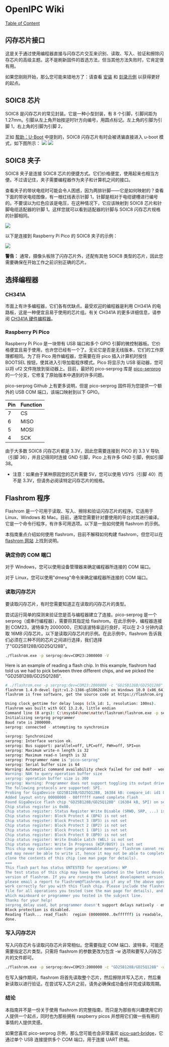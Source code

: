 # OpenIPC Wiki
[Table of Content](../README.zh.md)

闪存芯片接口 
--------------------

这是关于通过使用编程器直接与闪存芯片交互来识别、读取、写入、验证和擦除闪存芯片的高级主题。这不是刷新固件的首选方法，但当其他方法失败时，它肯定很有用。

如果您刚刚开始，那么您可能来错地方了：请查看 [安装](installation.md) 和 [刻录示例](burn-example.md) 以获得更好的起点。


SOIC8 芯片 
-------------------- 
SOIC8 是闪存芯片的常见封装。它是一种小型封装，有 8 个引脚，引脚间距为 1.27mm。引脚从左上角开始按逆时针方向编号，用圆点标记。左上角的引脚为引脚 1，右上角的引脚为引脚 2，

正如 [帮助：U-Boot](help-uboot.md) 中提到的，SOIC8 闪存芯片有时会被诱骗直接进入 u-boot 模式，如下图所示： 
![](../images/flash-pins.webp) 
![](../images/flash-pins-2.webp)


SOIC8 夹子 
--------------------

SOIC8 夹子是连接 SOIC8 芯片的便捷方式。它们价格便宜，使用起来也相当方便。不过请记住，夹子需要编程器作为夹子和计算机之间的接口。

查看夹子的带状电缆时可能会令人困惑，因为两排针脚——它是如何映射的？查看下面的带状电缆图像，有一根红线表示针脚 1，针脚是相对于电缆键槽进行编号的。不要误以为红色应该是电压，在这种情况下，它应该映射到 SOIC8 芯片和针脚电缆适配器的针脚 1。这样您就可以看到适配器的针脚与 SOIC8 闪存芯片规格的针脚相同。

![](../images/ribbon-cable.jpg)

以下是连接到 Raspberry Pi Pico 的 SOIC8 夹子的示例：

![](../images/soic8-clip-programmer-example.png)

**警告：** 通常，摄像头板除了闪存芯片外，还配有其他 SOIC8 类型的芯片，因此您需要确保在开始工作之前识别正确的芯片。


选择编程器
--------------------


### CH341A 
市面上有许多编程器，它们各有优缺点。最受欢迎的编程器是利用 CH341A 的电路板，这是一种便宜且易于使用的芯片组。有关 CH341A 的更多详细信息，请参阅 [CH341A 硬件编程器](hardware-programmer.md)。


### Raspberry Pi Pico 
Raspberry Pi Pico 是一块带有 USB 端口和多个 GPIO 引脚的微控制器板。它价格便宜且易于使用，也许您已经有一个了。无论它是否是无线版本，它们的工作原理都相同。为了将 Pico 用作编程器，您需要在将 pico 插入计算机时按住 BOOTSEL 按钮，使其进入引导加载程序模式。Pico 将显示为 USB 驱动器，您可以将 uf2 文件拖放到驱动器上。目前，最好的 pico-serprog 库是 [pico-serprog](https://github.com/opensensor/pico-serprog) 的一个分支，它修复了原始版本中遇到的许多问题。

pico-serprog Github 上有更多说明，但是 pico-serprog 固件将为您提供一个额外的 USB COM 端口，该端口映射到以下 GPIO。

| Pin | Function |
|-----|----------|
| 7   | CS       |
| 6   | MISO     |
| 5   | MOSI     |
| 4   | SCK      |

由于大多数 SOIC8 闪存芯片都是 3.3V，因此您需要连接到 PICO 的 3.3 V 导轨（引脚 36），并且记得同时连接 GND 引脚，Pico 上有许多 GND 引脚，例如引脚 38。
* 注意：如果由于某种原因您的芯片需要 5V，您可以使用 VSYS（引脚 40）而不是 3.3V，但请务必阅读特定闪存芯片的规格。



Flashrom 程序 
-------------------- 
Flashrom 是一个可用于读取、写入、擦除和验证闪存芯片的程序。它适用于 Linux、Windows 和 Mac。目前，通常您需要针对要使用的平台对其进行编译。它是一个命令行程序，有许多可用选项。以下是一些如何使用 flashrom 的示例。

本指南重点介绍如何使用 flashrom，目前不解释如何构建 flashrom，但您可以在 [flashrom 网站](https://flashrom.org/) 上找到说明。

### 确定你的 COM 端口

对于 Windows，您可以使用设备管理器来确定编程器所连接的 COM 端口。

对于 Linux，您可以使用"dmesg"命令来确定编程器所连接的 COM 端口。

### 读取闪存芯片

要读取闪存芯片，有时您需要知道正在读取的闪存芯片的类型。

尝试运行简单的探测来验证您是否与编程器建立了连接。pico-serprog 是一个 serprog（或串行编程器），需要将其指定给 flashrom。在此示例中，编程器连接到 COM23，波特率为 2000000，已知该波特率运行良好，可以在 2-3 分钟内读取 16MB 闪存芯片。以下是读取闪存芯片的示例。在此示例中，flashrom 告诉我们必须在三种不同的芯片之间进行选择，我们选择了"GD25B128B/GD25Q128B"。


```bash
./flashrom.exe -p serprog:dev=COM23:2000000 -V
```

Here is an example of reading a flash chip.   In this example, flashrom had told us we had to pick between three different chips, and we picked the "GD25B128B/GD25Q128B".
```bash
# ./flashrom.exe -p serprog:dev=COM23:2000000 -c "GD25B128B/GD25Q128B" -r gokev300-camera-12242023.bin -VV --force
flashrom 1.4.0-devel (git:v1.2-1386-g5106287e) on Windows 10.0 (x86_64)
flashrom is free software, get the source code at https://flashrom.org

Using clock_gettime for delay loops (clk_id: 1, resolution: 100ns).
flashrom was built with GCC 13.2.0, little endian
Command line (8 args): C:\msys64\home\matte\flashrom\flashrom.exe -p serprog:dev=COM23:2000000 -c GD25B128B/GD25Q128B -r gokev300-camera-12242023.bin -VV --force
Initializing serprog programmer
Baud rate is 2000000.
serprog: connected - attempting to synchronize
.
serprog: Synchronized
serprog: Interface version ok.
serprog: Bus support: parallel=off, LPC=off, FWH=off, SPI=on
serprog: Maximum write-n length is 32
serprog: Maximum read-n length is 32
serprog: Programmer name is "pico-serprog"
serprog: Serial buffer size is 64
Warning: Automatic command availability check failed for cmd 0x07 - won't execute cmd
Warning: NAK to query operation buffer size
serprog: operation buffer size is 300
serprog: Warning: Programmer does not support toggling its output drivers
The following protocols are supported: SPI.
Probing for GigaDevice GD25B128B/GD25Q128B, 16384 kB: compare_id: id1 0xc8, id2 0x4018
Added layout entry 00000000 - 00ffffff named complete flash
Found GigaDevice flash chip "GD25B128B/GD25Q128B" (16384 kB, SPI) on serprog.
Chip status register is 0x00.
Chip status register: Status Register Write Disable (SRWD, SRP, ...) is not set
Chip status register: Block Protect 4 (BP4) is not set
Chip status register: Block Protect 3 (BP3) is not set
Chip status register: Block Protect 2 (BP2) is not set
Chip status register: Block Protect 1 (BP1) is not set
Chip status register: Block Protect 0 (BP0) is not set
Chip status register: Write Enable Latch (WEL) is not set
Chip status register: Write In Progress (WIP/BUSY) is not set
This chip may contain one-time programmable memory. flashrom cannot read
and may never be able to write it, hence it may not be able to completely
clone the contents of this chip (see man page for details).
===
This flash part has status UNTESTED for operations: WP
The test status of this chip may have been updated in the latest development
version of flashrom. If you are running the latest development version,
please email a report to flashrom@flashrom.org if any of the above operations
work correctly for you with this flash chip. Please include the flashrom log
file for all operations you tested (see the man page for details), and mention
which mainboard or programmer you tested in the subject line.
Thanks for your help!
serprog_delay used, but programmer doesn't support delays natively - emulating
Block protection is disabled.
Reading flash... read_flash:  region (00000000..0xffffff) is readable, reading range (00000000..0xffffff).
done.
```

### 写入闪存芯片

写入闪存芯片与读取闪存芯片非常相似。您需要指定 COM 端口、波特率，可能还需要指定芯片类型。只需将 flashrom 的参数更改为包含 -w 选项和要写入闪存芯片的文件即可。

```bash
./flashrom.exe -p serprog:dev=COM23:2000000 -c "GD25B128B/GD25Q128B" -w openipc-hi3516ev300-ultimate-16mb.bin -VV --force
```

在写入操作期间，flashrom 将首先读取整个芯片，然后擦除并写入芯片，然后重新读取以进行验证。在尝试写入芯片之前，请务必确保成功备份并完成读取周期。


### 结论 
本指南并不是一份关于使用 flashrom 的完整指南，而只是为那些有兴趣使用它的人提供一个起点，同时也为那些拥有 raspberry picos 并想用它们做一些有用的事情的人提供灵感。

如果您喜欢 pico-serprog 示例，那么您可能也会非常喜欢 [pico-uart-bridge](https://github.com/Noltari/pico-uart-bridge)，它通过单个 USB 连接提供多个 COM 端口，用于连接 UART 终端。

